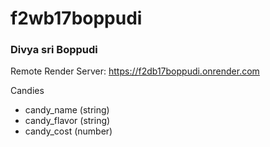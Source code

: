 # f2wb17boppudi

### Divya sri Boppudi

Remote Render Server: <https://f2db17boppudi.onrender.com>

Candies
- candy_name (string)
- candy_flavor (string)
- candy_cost (number)